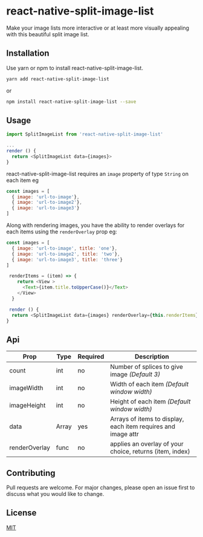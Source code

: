 # react-native-split-image-list

Make your image lists more interactive or at least more visually appealing with this beautiful split image list.

## Installation

Use yarn or npm to install react-native-split-image-list.

```bash
yarn add react-native-split-image-list
```
or

```bash
npm install react-native-split-image-list --save
```

## Usage

```javascript
import SplitImageList from 'react-native-split-image-list'

...
render () {
  return <SplitImageList data={images}>
}

```

react-native-split-image-list requires an `image` property of type `String` on each item eg
```javascript
const images = [
  { image: 'url-to-image'},
  { image: 'url-to-image2'},
  { image: 'url-to-image3'}
]
```

Along with rendering images, you have the ability to render overlays for each items using the `renderOverlay` prop eg:
```javascript
const images = [
  { image: 'url-to-image', title: 'one'},
  { image: 'url-to-image2', title: 'two'},
  { image: 'url-to-image3', title: 'three'}
]

 renderItems = (item) => {
    return <View >
      <Text>{item.title.toUpperCase()}</Text>
    </View>
  }

 render () {
  return <SplitImageList data={images} renderOverlay={this.renderItems}>
}
```

## Api
| Prop | Type | Required | Description |
| ------ | ------ | ------ | ------ |
| count | int | no | Number of splices to give image _(Default 3)_  |
| imageWidth | int | no | Width of each item _(Default window width)_ |
| imageHeight | int | no | Height of each item _(Default window width)_ |
| data | Array | yes | Arrays of items to display, each item requires and image attr |
| renderOverlay | func | no | applies an overlay of your choice, returns (item, index) |


## Contributing
Pull requests are welcome. For major changes, please open an issue first to discuss what you would like to change.

## License
[MIT](https://choosealicense.com/licenses/mit/)